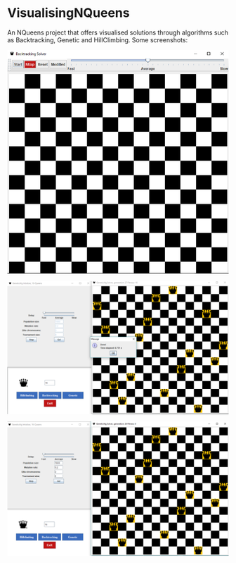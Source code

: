 # VisualisingNQueens
An NQueens project that offers visualised solutions through algorithms such as Backtracking, Genetic and HillClimbing.
Some screenshots:

![Bactracking UI](Samples/Backtracking.PNG)

![Genetic UI](Samples/GeneticAfter.PNG)

![Genetic UI](Samples/GeneticPreAfter.png)
